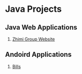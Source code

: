 # Java Projects
## Java Web Applications
1. [Zhimi Group Website](./JavaWeb/Zhimi)
## Andoird Applications
1. [Bills](./Andoird/Bills)
